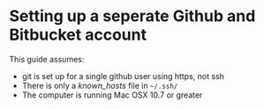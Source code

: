# Setting up a seperate Github and Bitbucket account
This guide assumes: 

+ git is set up for a single github user using https, not ssh 
+ There is only a *known_hosts* file in `~/.ssh/`
+ The computer is running Mac OSX 10.7 or greater